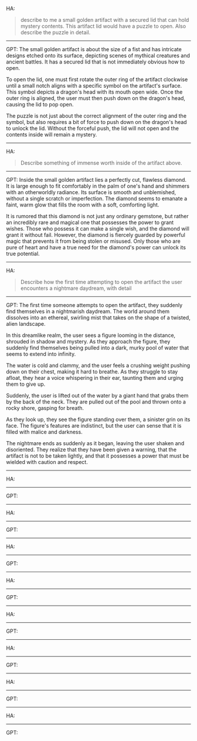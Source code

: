 HA:

> describe to me a small golden artifact with a secured lid that can hold mystery contents. This artifact lid would have a puzzle to open. Also describe the puzzle in detail.

--- 

GPT: The small golden artifact is about the size of a fist and has intricate designs etched onto its surface, depicting scenes of mythical creatures and ancient battles. It has a secured lid that is not immediately obvious how to open.

To open the lid, one must first rotate the outer ring of the artifact clockwise until a small notch aligns with a specific symbol on the artifact's surface. This symbol depicts a dragon's head with its mouth open wide. Once the outer ring is aligned, the user must then push down on the dragon's head, causing the lid to pop open.

The puzzle is not just about the correct alignment of the outer ring and the symbol, but also requires a bit of force to push down on the dragon's head to unlock the lid. Without the forceful push, the lid will not open and the contents inside will remain a mystery.

--- 

HA:
> Describe something of immense worth inside of the artifact above.

---

GPT: Inside the small golden artifact lies a perfectly cut, flawless diamond. It is large enough to fit comfortably in the palm of one's hand and shimmers with an otherworldly radiance. Its surface is smooth and unblemished, without a single scratch or imperfection. The diamond seems to emanate a faint, warm glow that fills the room with a soft, comforting light.

It is rumored that this diamond is not just any ordinary gemstone, but rather an incredibly rare and magical one that possesses the power to grant wishes. Those who possess it can make a single wish, and the diamond will grant it without fail. However, the diamond is fiercely guarded by powerful magic that prevents it from being stolen or misused. Only those who are pure of heart and have a true need for the diamond's power can unlock its true potential.

--- 

HA:
> Describe how the first time attempting to open the artifact the user encounters a nightmare daydream, with detail

---

GPT: The first time someone attempts to open the artifact, they suddenly find themselves in a nightmarish daydream. The world around them dissolves into an ethereal, swirling mist that takes on the shape of a twisted, alien landscape.

In this dreamlike realm, the user sees a figure looming in the distance, shrouded in shadow and mystery. As they approach the figure, they suddenly find themselves being pulled into a dark, murky pool of water that seems to extend into infinity.

The water is cold and clammy, and the user feels a crushing weight pushing down on their chest, making it hard to breathe. As they struggle to stay afloat, they hear a voice whispering in their ear, taunting them and urging them to give up.

Suddenly, the user is lifted out of the water by a giant hand that grabs them by the back of the neck. They are pulled out of the pool and thrown onto a rocky shore, gasping for breath.

As they look up, they see the figure standing over them, a sinister grin on its face. The figure's features are indistinct, but the user can sense that it is filled with malice and darkness.

The nightmare ends as suddenly as it began, leaving the user shaken and disoriented. They realize that they have been given a warning, that the artifact is not to be taken lightly, and that it possesses a power that must be wielded with caution and respect.

--- 

HA:
> 

---

GPT:

--- 

HA:
> 

---

GPT:

--- 

HA:
> 

---

GPT:

--- 

HA:
> 

---

GPT:

--- 

HA:
> 

---

GPT:

--- 

HA:
> 

---

GPT:

--- 

HA:
> 

---

GPT:

--- 

HA:
> 

---

GPT:
